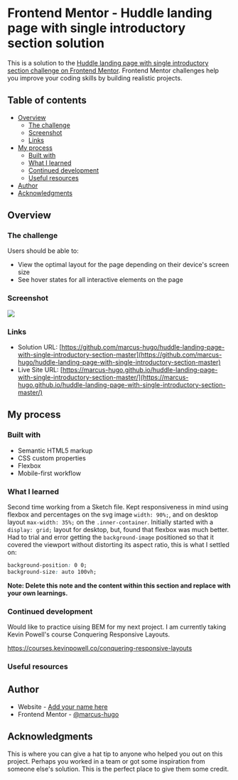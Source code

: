 # Frontend Mentor - Huddle landing page with single introductory section solution

This is a solution to the [Huddle landing page with single introductory section challenge on Frontend Mentor](https://www.frontendmentor.io/challenges/huddle-landing-page-with-a-single-introductory-section-B_2Wvxgi0). Frontend Mentor challenges help you improve your coding skills by building realistic projects. 

## Table of contents

- [Overview](#overview)
  - [The challenge](#the-challenge)
  - [Screenshot](#screenshot)
  - [Links](#links)
- [My process](#my-process)
  - [Built with](#built-with)
  - [What I learned](#what-i-learned)
  - [Continued development](#continued-development)
  - [Useful resources](#useful-resources)
- [Author](#author)
- [Acknowledgments](#acknowledgments)


## Overview

### The challenge

Users should be able to:

- View the optimal layout for the page depending on their device's screen size
- See hover states for all interactive elements on the page

### Screenshot

![](.images/screenshot.png)

### Links

- Solution URL: [https://github.com/marcus-hugo/huddle-landing-page-with-single-introductory-section-master](https://github.com/marcus-hugo/huddle-landing-page-with-single-introductory-section-master)
- Live Site URL: [https://marcus-hugo.github.io/huddle-landing-page-with-single-introductory-section-master/](https://marcus-hugo.github.io/huddle-landing-page-with-single-introductory-section-master/)

## My process

### Built with

- Semantic HTML5 markup
- CSS custom properties
- Flexbox
- Mobile-first workflow


### What I learned

Second time working from a Sketch file.  Kept responsiveness in mind using flexbox and percentages on the svg image `width: 90%;`, and on desktop layout `max-width: 35%;` on the `.inner-container`.  Initially started with a `display: grid;` layout for desktop, but, found that flexbox was much better.  Had to trial and error getting the `background-image` positioned so that it covered the viewport without distorting its aspect ratio, this is what I settled on:

```css
background-position: 0 0;
background-size: auto 100vh;
```

**Note: Delete this note and the content within this section and replace with your own learnings.**

### Continued development
Would like to practice uising BEM for my next project.  I am currently taking Kevin Powell's course Conquering Responsive Layouts. 

https://courses.kevinpowell.co/conquering-responsive-layouts



### Useful resources



## Author

- Website - [Add your name here](https://www.your-site.com)
- Frontend Mentor - [@marcus-hugo](https://www.frontendmentor.io/profile/marcus-hugo)



## Acknowledgments

This is where you can give a hat tip to anyone who helped you out on this project. Perhaps you worked in a team or got some inspiration from someone else's solution. This is the perfect place to give them some credit.